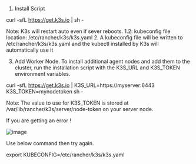 1. Install Script

curl -sfL https://get.k3s.io | sh -

Note: K3s will restart auto even if sever reboots. 
      1.2: kubeconfig file location: /etc/rancher/k3s/k3s.yaml
2. 
A kubeconfig file will be written to /etc/rancher/k3s/k3s.yaml and the kubectl installed by K3s will automatically use it

3. Add Worker Node. 
To install additional agent nodes and add them to the cluster, run the installation script with the K3S_URL and K3S_TOKEN environment variables. 

curl -sfL https://get.k3s.io | K3S_URL=https://myserver:6443 K3S_TOKEN=mynodetoken sh -

Note: The value to use for K3S_TOKEN is stored at /var/lib/rancher/k3s/server/node-token on your server node.

If you are getting an error ! 

![image](https://github.com/ayushbikku91/DevSecOps_Notes/assets/54761726/7aa8d057-3f9c-412c-beda-19264f609877)

Use below command then try again. 

export KUBECONFIG=/etc/rancher/k3s/k3s.yaml

